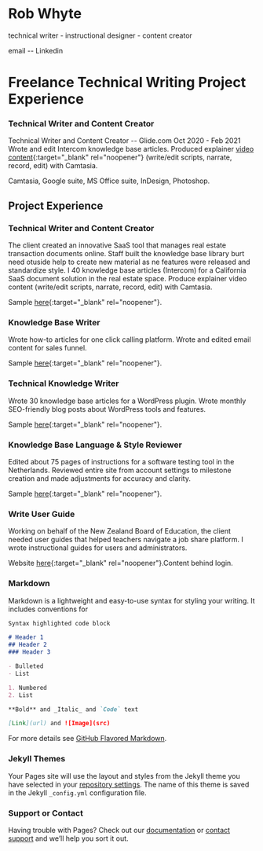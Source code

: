 # Rob Whyte
technical writer - instructional designer - content creator

email  -- Linkedin

# Freelance Technical Writing Project Experience

### Technical Writer and Content Creator

Technical Writer and Content Creator -- Glide.com Oct 2020 - Feb 2021
Wrote and edit Intercom knowledge base articles. Produced explainer [video content](https://help.glide.com/en/articles/4691386-how-listing-agents-flag-disclosure-questions-for-their-sellers-review-and-revision){:target="_blank" rel="noopener"} (write/edit scripts, narrate, record, edit) with Camtasia.




Camtasia, Google suite, MS Office suite, InDesign, Photoshop.

## Project Experience

### Technical Writer and Content Creator
The client created an innovative SaaS tool that manages real estate transaction documents online. Staff built the knowledge base library burt need otuside help to create new material as ne features were released and standardize style. I 40 knowledge base articles (Intercom) for a California SaaS document solution in the real estate space. Produce explainer video content (write/edit scripts, narrate, record, edit) with Camtasia.

Sample [here](https://help.glide.com/en/articles/4691386-how-listing-agents-flag-disclosure-questions-for-their-sellers-review-and-revision){:target="_blank" rel="noopener"}.


### Knowledge Base Writer
Wrote how-to articles for one click calling platform. Wrote and edited email content for sales funnel. 

Sample [here](https://help.url.live/knowledge-base/understanding-the-profile-page/){:target="_blank" rel="noopener"}.


### Technical Knowledge Writer
Wrote 30 knowledge base articles for a WordPress plugin. Wrote monthly SEO-friendly blog posts about WordPress tools and features. 

Sample [here](https://wpblazer.com/wordpress-ssl-management/){:target="_blank" rel="noopener"}.


### Knowledge Base Language & Style Reviewer
Edited about 75 pages of instructions for a software testing tool in the Netherlands. Reviewed entire site from account settings to milestone creation and made adjustments for accuracy and clarity.

Sample [here](https://help.testmonitor.com/requirements-overview){:target="_blank" rel="noopener"}.


### Write User Guide
Working on behalf of the New Zealand Board of Education, the client needed user guides that helped teachers navigate a job share platform. I wrote instructional guides for users and administrators.

Website [here](https://help.testmonitor.com/requirements-overview){:target="_blank" rel="noopener"}.Content behind login.

### Markdown

Markdown is a lightweight and easy-to-use syntax for styling your writing. It includes conventions for

```markdown
Syntax highlighted code block

# Header 1
## Header 2
### Header 3

- Bulleted
- List

1. Numbered
2. List

**Bold** and _Italic_ and `Code` text

[Link](url) and ![Image](src)
```

For more details see [GitHub Flavored Markdown](https://guides.github.com/features/mastering-markdown/).

### Jekyll Themes

Your Pages site will use the layout and styles from the Jekyll theme you have selected in your [repository settings](https://github.com/writingteacher/rob-whyte/settings). The name of this theme is saved in the Jekyll `_config.yml` configuration file.

### Support or Contact

Having trouble with Pages? Check out our [documentation](https://docs.github.com/categories/github-pages-basics/) or [contact support](https://github.com/contact) and we’ll help you sort it out.

